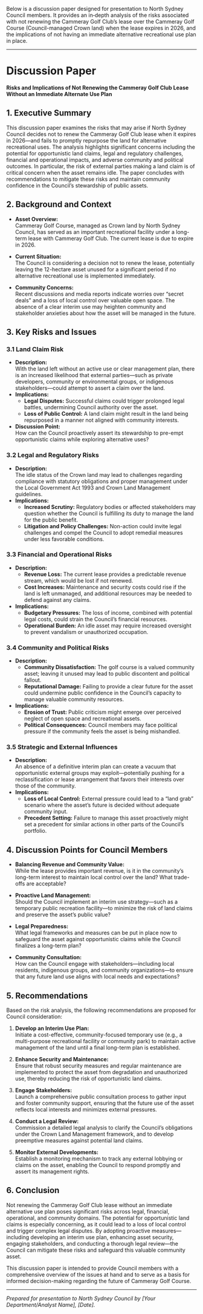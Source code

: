 Below is a discussion paper designed for presentation to North Sydney Council members. It provides an in‐depth analysis of the risks associated with not renewing the Cammeray Golf Club’s lease over the Cammeray Golf Course (Council-managed Crown land) when the lease expires in 2026, and the implications of not having an immediate alternative recreational use plan in place.

---

# Discussion Paper  
**Risks and Implications of Not Renewing the Cammeray Golf Club Lease Without an Immediate Alternate Use Plan**

## 1. Executive Summary

This discussion paper examines the risks that may arise if North Sydney Council decides not to renew the Cammeray Golf Club lease when it expires in 2026—and fails to promptly repurpose the land for alternative recreational uses. The analysis highlights significant concerns including the potential for opportunistic land claims, legal and regulatory challenges, financial and operational impacts, and adverse community and political outcomes. In particular, the risk of external parties making a land claim is of critical concern when the asset remains idle. The paper concludes with recommendations to mitigate these risks and maintain community confidence in the Council’s stewardship of public assets.

## 2. Background and Context

- **Asset Overview:**  
  Cammeray Golf Course, managed as Crown land by North Sydney Council, has served as an important recreational facility under a long-term lease with Cammeray Golf Club. The current lease is due to expire in 2026.

- **Current Situation:**  
  The Council is considering a decision not to renew the lease, potentially leaving the 12-hectare asset unused for a significant period if no alternative recreational use is implemented immediately.

- **Community Concerns:**  
  Recent discussions and media reports indicate worries over “secret deals” and a loss of local control over valuable open space. The absence of a clear interim use may heighten community and stakeholder anxieties about how the asset will be managed in the future.

## 3. Key Risks and Issues

### 3.1 Land Claim Risk
- **Description:**  
  With the land left without an active use or clear management plan, there is an increased likelihood that external parties—such as private developers, community or environmental groups, or indigenous stakeholders—could attempt to assert a claim over the land.  
- **Implications:**  
  - **Legal Disputes:** Successful claims could trigger prolonged legal battles, undermining Council authority over the asset.  
  - **Loss of Public Control:** A land claim might result in the land being repurposed in a manner not aligned with community interests.  
- **Discussion Point:**  
  How can the Council proactively assert its stewardship to pre-empt opportunistic claims while exploring alternative uses?

### 3.2 Legal and Regulatory Risks
- **Description:**  
  The idle status of the Crown land may lead to challenges regarding compliance with statutory obligations and proper management under the Local Government Act 1993 and Crown Land Management guidelines.
- **Implications:**  
  - **Increased Scrutiny:** Regulatory bodies or affected stakeholders may question whether the Council is fulfilling its duty to manage the land for the public benefit.  
  - **Litigation and Policy Challenges:** Non-action could invite legal challenges and compel the Council to adopt remedial measures under less favorable conditions.

### 3.3 Financial and Operational Risks
- **Description:**  
  - **Revenue Loss:** The current lease provides a predictable revenue stream, which would be lost if not renewed.  
  - **Cost Increases:** Maintenance and security costs could rise if the land is left unmanaged, and additional resources may be needed to defend against any claims.
- **Implications:**  
  - **Budgetary Pressures:** The loss of income, combined with potential legal costs, could strain the Council’s financial resources.  
  - **Operational Burden:** An idle asset may require increased oversight to prevent vandalism or unauthorized occupation.

### 3.4 Community and Political Risks
- **Description:**  
  - **Community Dissatisfaction:** The golf course is a valued community asset; leaving it unused may lead to public discontent and political fallout.  
  - **Reputational Damage:** Failing to provide a clear future for the asset could undermine public confidence in the Council’s capacity to manage valuable community resources.
- **Implications:**  
  - **Erosion of Trust:** Public criticism might emerge over perceived neglect of open space and recreational assets.
  - **Political Consequences:** Council members may face political pressure if the community feels the asset is being mishandled.

### 3.5 Strategic and External Influences
- **Description:**  
  An absence of a definitive interim plan can create a vacuum that opportunistic external groups may exploit—potentially pushing for a reclassification or lease arrangement that favors their interests over those of the community.
- **Implications:**  
  - **Loss of Local Control:** External pressure could lead to a “land grab” scenario where the asset’s future is decided without adequate community input.  
  - **Precedent Setting:** Failure to manage this asset proactively might set a precedent for similar actions in other parts of the Council’s portfolio.

## 4. Discussion Points for Council Members

- **Balancing Revenue and Community Value:**  
  While the lease provides important revenue, is it in the community’s long-term interest to maintain local control over the land? What trade-offs are acceptable?
  
- **Proactive Land Management:**  
  Should the Council implement an interim use strategy—such as a temporary public recreation facility—to minimize the risk of land claims and preserve the asset’s public value?
  
- **Legal Preparedness:**  
  What legal frameworks and measures can be put in place now to safeguard the asset against opportunistic claims while the Council finalizes a long-term plan?
  
- **Community Consultation:**  
  How can the Council engage with stakeholders—including local residents, indigenous groups, and community organizations—to ensure that any future land use aligns with local needs and expectations?

## 5. Recommendations

Based on the risk analysis, the following recommendations are proposed for Council consideration:

1. **Develop an Interim Use Plan:**  
   Initiate a cost-effective, community-focused temporary use (e.g., a multi-purpose recreational facility or community park) to maintain active management of the land until a final long-term plan is established.

2. **Enhance Security and Maintenance:**  
   Ensure that robust security measures and regular maintenance are implemented to protect the asset from degradation and unauthorized use, thereby reducing the risk of opportunistic land claims.

3. **Engage Stakeholders:**  
   Launch a comprehensive public consultation process to gather input and foster community support, ensuring that the future use of the asset reflects local interests and minimizes external pressures.

4. **Conduct a Legal Review:**  
   Commission a detailed legal analysis to clarify the Council’s obligations under the Crown Land Management framework, and to develop preemptive measures against potential land claims.

5. **Monitor External Developments:**  
   Establish a monitoring mechanism to track any external lobbying or claims on the asset, enabling the Council to respond promptly and assert its management rights.

## 6. Conclusion

Not renewing the Cammeray Golf Club lease without an immediate alternative use plan poses significant risks across legal, financial, operational, and community domains. The potential for opportunistic land claims is especially concerning, as it could lead to a loss of local control and trigger complex legal disputes. By adopting proactive measures—including developing an interim use plan, enhancing asset security, engaging stakeholders, and conducting a thorough legal review—the Council can mitigate these risks and safeguard this valuable community asset.

This discussion paper is intended to provide Council members with a comprehensive overview of the issues at hand and to serve as a basis for informed decision-making regarding the future of Cammeray Golf Course.

---

*Prepared for presentation to North Sydney Council by [Your Department/Analyst Name], [Date].*